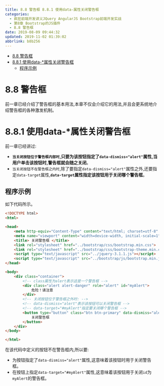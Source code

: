 ```yaml
---
title: 8.8 警告框 8.8.1 使用data-属性关闭警告框
categories: 
  - 疯狂前端开发讲义JQuery AngularJS Bootstrap前端开发实战
  - 第8章 Bootstrap的JS插件
  - 8.8 警告框
date: 2019-08-09 09:44:32
updated: 2019-11-02 01:39:02
abbrlink: b8b256
---
```

- [8.8 警告框](/ReadingNotes/b8b256/#8-8-警告框)
- [8.8.1 使用data-*属性关闭警告框](/ReadingNotes/b8b256/#8-8-1-使用data-*属性关闭警告框)
    - [程序示例](/ReadingNotes/b8b256/#程序示例)

<!--more-->
<script src="https://cdn.bootcss.com/jquery/3.4.0/jquery.slim.min.js"></script>
<script>$(document).ready(function () {$(".post-body > ul:nth-child(1)").hide();});</script>

<!--end-->
<!--SSTStart-->
# 8.8 警告框 #
前一章已经介绍了警告框的基本用法,本章不仅会介绍它的用法,并且会更系统地介绍警告框的各种激发机制。
# 8.8.1 使用data-*属性关闭警告框 #
前一章已经讲过:
- **`当关闭按钮位于警告框内部时`,只要为该按钮指定了`data-dismiss="alert"`属性,当用户单击该按钮时,警告框就会随之关闭**。
- `当关闭按钮不在警告框之内时`,除了要指定`data-dismiss="alert"`属性之外,还要指定`data-target`属性,**`data-target`属性指定该按钮用于关闭哪个警告框**。

## 程序示例 ##
如下代码所示。
```html
<!DOCTYPE html>
<html>

<head>
	<meta http-equiv="Content-Type" content="text/html; charset=utf-8" />
	<meta name="viewport" content="width=device-width, initial-scale=1">
	<title> 关闭警告框 </title>
	<link rel="stylesheet" href="../bootstrap/css/bootstrap.min.css">
	<link rel="stylesheet" href="../bootstrap/css/bootstrap-theme.min.css">
	<script type="text/javascript" src="../jquery-3.1.1.js"></script>
	<script type="text/javascript" src="../bootstrap/js/bootstrap.min.js"></script>
</head>

<body>
	<div class="container">
		<!-- class属性为alert表示这是一个警告框 -->
		<div class="alert alert-danger" role="alert" id="myAlert">
			危险！请注意
		</div>
		<!-- 关闭按钮位于警告框之外时: -->
		<!-- data-dismiss="alert"表示该按钮可以关闭警告框 -->
		<!-- data-target="#myAlert"指定要关闭哪个警告框 -->
		<button type="button" class="btn btn-primary" data-dismiss="alert" data-target="#myAlert">
			关闭警告框
		</button>
	</div>
</body>

</html>
```
在该代码中定义的按钮不在警告框内,所以要:
- 为按钮指定了`data-dismiss="alert"`属性,这意味着该按钮时用于关闭警告框。
- 在按钮上指定`data-target="#myAlert"`属性,这意味着该按钮用于关闭`id`为`myAlert`的警告框。
<!--SSTStop-->

